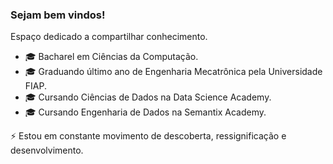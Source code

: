 ### Sejam bem vindos! 

Espaço dedicado a compartilhar conhecimento.

- 🎓 Bacharel em Ciências da Computação.
- 🎓 Graduando último ano de Engenharia Mecatrônica pela Universidade FIAP.
- 🎓 Cursando Ciências de Dados na Data Science Academy.
- 🎓 Cursando Engenharia de Dados na Semantix Academy.

⚡ Estou em constante movimento de descoberta, ressignificação e desenvolvimento.
